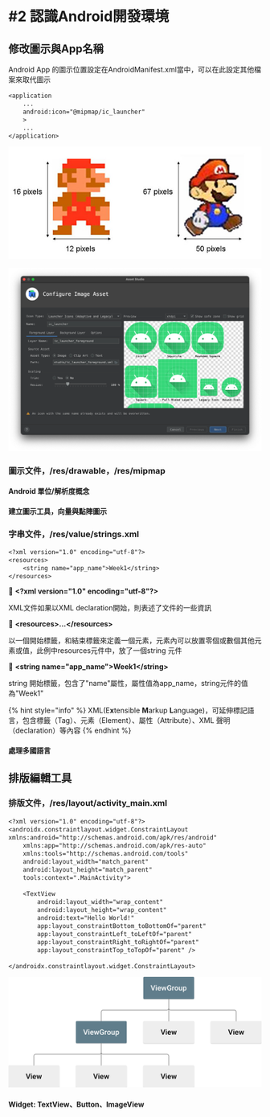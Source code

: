 # \#2 認識Android開發環境

## 修改圖示與App名稱

Android App 的圖示位置設定在AndroidManifest.xml當中，可以在此設定其他檔案來取代圖示

```markup
<application
    ...
    android:icon="@mipmap/ic_launcher"
    >
    ...
</application>
```

![](.gitbook/assets/games_img004.jpg)

![](.gitbook/assets/jie-tu-20210104-xia-wu-6.04.19.png)

### 圖示文件，/res/drawable，/res/mipmap

#### Android 單位/解析度概念

#### 建立圖示工具，向量與點陣圖示

### 字串文件，/res/value/strings.xml

```markup
<?xml version="1.0" encoding="utf-8"?> 
<resources>
    <string name="app_name">Week1</string>
</resources> 
```



  🚩 **&lt;?xml version="1.0" encoding="utf-8"?&gt;**

XML文件如果以XML declaration開始，則表述了文件的一些資訊

🚩 **&lt;resources&gt;...&lt;/resources&gt;**

 以一個開始標籤，和結束標籤來定義一個元素，元素內可以放置零個或數個其他元素或值，此例中resources元件中，放了一個string 元件

🚩 **&lt;string name="app\_name"&gt;Week1&lt;/string&gt;**

 string 開始標籤，包含了"name"屬性，屬性值為app\_name，string元件的值為"Week1"

{% hint style="info" %}
XML\(E**x**tensible **M**arkup **L**anguage\)，可延伸標記語言，包含標籤（Tag）、元素（Element）、屬性（Attribute）、XML 聲明（declaration）等內容
{% endhint %}

#### 處理多國語言

## 排版編輯工具

### 排版文件，/res/layout/activity\_main.xml

```markup
<?xml version="1.0" encoding="utf-8"?>
<androidx.constraintlayout.widget.ConstraintLayout xmlns:android="http://schemas.android.com/apk/res/android"
    xmlns:app="http://schemas.android.com/apk/res-auto"
    xmlns:tools="http://schemas.android.com/tools"
    android:layout_width="match_parent"
    android:layout_height="match_parent"
    tools:context=".MainActivity">

    <TextView
        android:layout_width="wrap_content"
        android:layout_height="wrap_content"
        android:text="Hello World!"
        app:layout_constraintBottom_toBottomOf="parent"
        app:layout_constraintLeft_toLeftOf="parent"
        app:layout_constraintRight_toRightOf="parent"
        app:layout_constraintTop_toTopOf="parent" />

</androidx.constraintlayout.widget.ConstraintLayout>
```

![](.gitbook/assets/viewgroup_2x.png)

#### Widget: TextView、Button、ImageView

